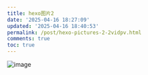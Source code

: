 ```yaml
---
title: hexo图片2
date: '2025-04-16 18:27:09'
updated: '2025-04-16 18:40:53'
permalink: /post/hexo-pictures-2-2vidpv.html
comments: true
toc: true
---
```






![image](/images/image-20250416184325-oifj4d2.png)
